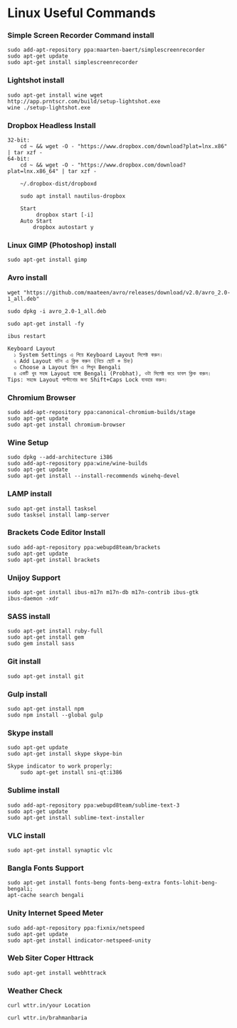 # Linux Useful Commands

### Simple Screen Recorder Command install
```
sudo add-apt-repository ppa:maarten-baert/simplescreenrecorder
sudo apt-get update
sudo apt-get install simplescreenrecorder
```

### Lightshot install
```
sudo apt-get install wine wget 
http://app.prntscr.com/build/setup-lightshot.exe
wine ./setup-lightshot.exe
```

### Dropbox Headless Install
```
32-bit:
    cd ~ && wget -O - "https://www.dropbox.com/download?plat=lnx.x86" | tar xzf -
64-bit:
    cd ~ && wget -O - "https://www.dropbox.com/download?plat=lnx.x86_64" | tar xzf -
    
    ~/.dropbox-dist/dropboxd
    
    sudo apt install nautilus-dropbox
    
    Start
         dropbox start [-i]
    Auto Start
        dropbox autostart y
```

### Linux GIMP (Photoshop) install
```
sudo apt-get install gimp 
```

### Avro install
```
wget "https://github.com/maateen/avro/releases/download/v2.0/avro_2.0-1_all.deb"
 
sudo dpkg -i avro_2.0-1_all.deb
  
sudo apt-get install -fy
  
ibus restart

Keyboard Layout
  ১ System Settings এ গিয়ে Keyboard Layout সিলেক্ট করুন।
  ২ Add Layout বাটন এ ক্লিক করুন (নিচে ছোট + চিহ্ন)
  ৩ Choose a Layout স্ক্রিন এ লিখুন Bengali
  ৪ একটি খুব সহজ Layout হচ্ছে Bengali (Probhat), ওটা সিলেক্ট করে ডাবল ক্লিক করুন।
Tips: সহজে Layout পাল্টানোর জন্য Shift+Caps Lock ব্যবহার করুন।
```

### Chromium Browser
```
sudo add-apt-repository ppa:canonical-chromium-builds/stage
sudo apt-get update
sudo apt-get install chromium-browser
```

### Wine Setup
```
sudo dpkg --add-architecture i386 
sudo add-apt-repository ppa:wine/wine-builds
sudo apt-get update
sudo apt-get install --install-recommends winehq-devel
```

### LAMP install
```
sudo apt-get install tasksel
sudo tasksel install lamp-server
```

### Brackets Code Editor Install
```
sudo add-apt-repository ppa:webupd8team/brackets
sudo apt-get update
sudo apt-get install brackets
```

### Unijoy Support
```
sudo apt-get install ibus-m17n m17n-db m17n-contrib ibus-gtk
ibus-daemon -xdr
```

### SASS install
```
sudo apt-get install ruby-full
sudo apt-get install gem
sudo gem install sass
```

### Git install
```
sudo apt-get install git
```

### Gulp install
```
sudo apt-get install npm
sudo npm install --global gulp
```

### Skype install
```
sudo apt-get update
sudo apt-get install skype skype-bin

Skype indicator to work properly:
    sudo apt-get install sni-qt:i386
```

### Sublime install
```
sudo add-apt-repository ppa:webupd8team/sublime-text-3
sudo apt-get update
sudo apt-get install sublime-text-installer
```

### VLC install
```
sudo apt-get install synaptic vlc
```

### Bangla Fonts Support
```
sudo apt-get install fonts-beng fonts-beng-extra fonts-lohit-beng-bengali;
apt-cache search bengali
```

### Unity Internet Speed Meter
```
sudo add-apt-repository ppa:fixnix/netspeed
sudo apt-get update
sudo apt-get install indicator-netspeed-unity
```

### Web Siter Coper Httrack
```
sudo apt-get install webhttrack
```

### Weather Check
```
curl wttr.in/your Location

curl wttr.in/brahmanbaria
```
